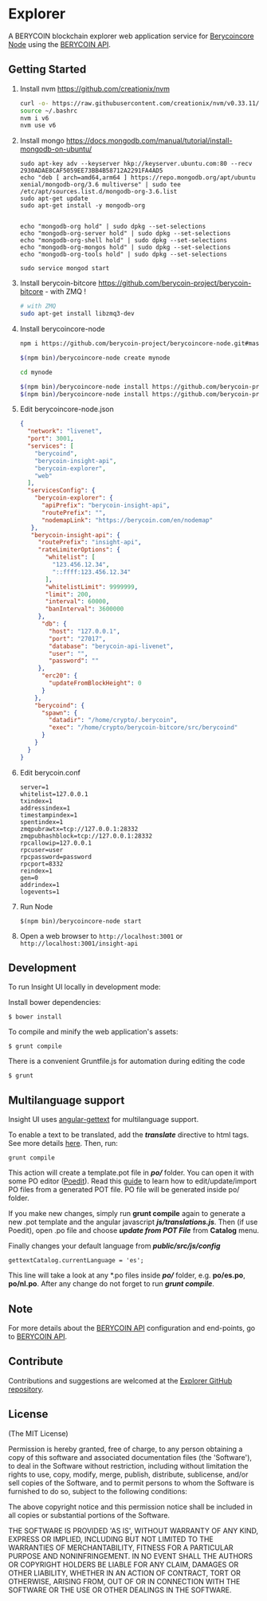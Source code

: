 # Explorer

A BERYCOIN blockchain explorer web application service for [Berycoincore Node](https://github.com/berycoin-project/berycoincore-node) using the [BERYCOIN API](https://github.com/berycoin-project/insight-api).


## Getting Started

1. Install nvm https://github.com/creationix/nvm  

    ```bash
    curl -o- https://raw.githubusercontent.com/creationix/nvm/v0.33.11/install.sh | bash
    source ~/.bashrc
    nvm i v6
    nvm use v6
    ```  
2. Install mongo https://docs.mongodb.com/manual/tutorial/install-mongodb-on-ubuntu/  
    ```ubuntu 16.04
    sudo apt-key adv --keyserver hkp://keyserver.ubuntu.com:80 --recv 2930ADAE8CAF5059EE73BB4B58712A2291FA4AD5
    echo "deb [ arch=amd64,arm64 ] https://repo.mongodb.org/apt/ubuntu xenial/mongodb-org/3.6 multiverse" | sudo tee /etc/apt/sources.list.d/mongodb-org-3.6.list
    sudo apt-get update
    sudo apt-get install -y mongodb-org
    
    ```
    
    
    ```    
    
    echo "mongodb-org hold" | sudo dpkg --set-selections
    echo "mongodb-org-server hold" | sudo dpkg --set-selections
    echo "mongodb-org-shell hold" | sudo dpkg --set-selections
    echo "mongodb-org-mongos hold" | sudo dpkg --set-selections
    echo "mongodb-org-tools hold" | sudo dpkg --set-selections

    ```
    
    
    ```
    sudo service mongod start
    ```
3. Install berycoin-bitcore https://github.com/berycoin-project/berycoin-bitcore - with ZMQ ! 

    ```bash
    # with ZMQ
    sudo apt-get install libzmq3-dev 
    ```  
4. Install berycoincore-node  

    ```bash
    npm i https://github.com/berycoin-project/berycoincore-node.git#master

    $(npm bin)/berycoincore-node create mynode

    cd mynode

    $(npm bin)/berycoincore-node install https://github.com/berycoin-project/insight-api.git#master
    $(npm bin)/berycoincore-node install https://github.com/berycoin-project/berycoin-explorer.git#master
    ```  
5. Edit berycoincore-node.json  

    ```json
    {
      "network": "livenet",
      "port": 3001,
      "services": [
        "berycoind",
        "berycoin-insight-api",
        "berycoin-explorer",
        "web"
      ],
      "servicesConfig": {
        "berycoin-explorer": {
          "apiPrefix": "berycoin-insight-api",
          "routePrefix": "",
          "nodemapLink": "https://berycoin.com/en/nodemap"
       },
       "berycoin-insight-api": {
         "routePrefix": "insight-api",
         "rateLimiterOptions": {
           "whitelist": [
             "123.456.12.34",
             "::ffff:123.456.12.34"
           ],
           "whitelistLimit": 9999999,
           "limit": 200,
           "interval": 60000,
           "banInterval": 3600000
         },
          "db": {
            "host": "127.0.0.1",
            "port": "27017",
            "database": "berycoin-api-livenet",
            "user": "",
            "password": ""
         },
          "erc20": {
            "updateFromBlockHeight": 0
          }
        },
        "berycoind": {
          "spawn": {
            "datadir": "/home/crypto/.berycoin",
            "exec": "/home/crypto/berycoin-bitcore/src/berycoind"
          }
        }
      }
    }

    ```  
6. Edit berycoin.conf  

    ```
    server=1
    whitelist=127.0.0.1
    txindex=1
    addressindex=1
    timestampindex=1
    spentindex=1
    zmqpubrawtx=tcp://127.0.0.1:28332
    zmqpubhashblock=tcp://127.0.0.1:28332
    rpcallowip=127.0.0.1
    rpcuser=user
    rpcpassword=password
    rpcport=8332
    reindex=1
    gen=0
    addrindex=1
    logevents=1
    ```  
7. Run Node  

    ```
    $(npm bin)/berycoincore-node start
    ```  

8. Open a web browser to `http://localhost:3001` or `http://localhost:3001/insight-api`  

## Development

To run Insight UI locally in development mode:

Install bower dependencies:

```
$ bower install
```

To compile and minify the web application's assets:

```
$ grunt compile
```

There is a convenient Gruntfile.js for automation during editing the code

```
$ grunt
```

## Multilanguage support

Insight UI uses [angular-gettext](http://angular-gettext.rocketeer.be) for multilanguage support.

To enable a text to be translated, add the ***translate*** directive to html tags. See more details [here](http://angular-gettext.rocketeer.be/dev-guide/annotate/). Then, run:

```
grunt compile
```

This action will create a template.pot file in ***po/*** folder. You can open it with some PO editor ([Poedit](http://poedit.net)). Read this [guide](http://angular-gettext.rocketeer.be/dev-guide/translate/) to learn how to edit/update/import PO files from a generated POT file. PO file will be generated inside po/ folder.

If you make new changes, simply run **grunt compile** again to generate a new .pot template and the angular javascript ***js/translations.js***. Then (if use Poedit), open .po file and choose ***update from POT File*** from **Catalog** menu.

Finally changes your default language from ***public/src/js/config***

```
gettextCatalog.currentLanguage = 'es';
```

This line will take a look at any *.po files inside ***po/*** folder, e.g.
**po/es.po**, **po/nl.po**. After any change do not forget to run ***grunt
compile***.


## Note

For more details about the [BERYCOIN API](https://github.com/berycoin-project/insight-api) configuration and end-points, go to [BERYCOIN API](https://github.com/berycoin-project/insight-api).

## Contribute

Contributions and suggestions are welcomed at the [Explorer GitHub repository](https://github.com/berycoin-project/berycoin-explorer).


## License
(The MIT License)

Permission is hereby granted, free of charge, to any person obtaining
a copy of this software and associated documentation files (the
'Software'), to deal in the Software without restriction, including
without limitation the rights to use, copy, modify, merge, publish,
distribute, sublicense, and/or sell copies of the Software, and to
permit persons to whom the Software is furnished to do so, subject to
the following conditions:

The above copyright notice and this permission notice shall be
included in all copies or substantial portions of the Software.

THE SOFTWARE IS PROVIDED 'AS IS', WITHOUT WARRANTY OF ANY KIND,
EXPRESS OR IMPLIED, INCLUDING BUT NOT LIMITED TO THE WARRANTIES OF
MERCHANTABILITY, FITNESS FOR A PARTICULAR PURPOSE AND NONINFRINGEMENT.
IN NO EVENT SHALL THE AUTHORS OR COPYRIGHT HOLDERS BE LIABLE FOR ANY
CLAIM, DAMAGES OR OTHER LIABILITY, WHETHER IN AN ACTION OF CONTRACT,
TORT OR OTHERWISE, ARISING FROM, OUT OF OR IN CONNECTION WITH THE
SOFTWARE OR THE USE OR OTHER DEALINGS IN THE SOFTWARE.
